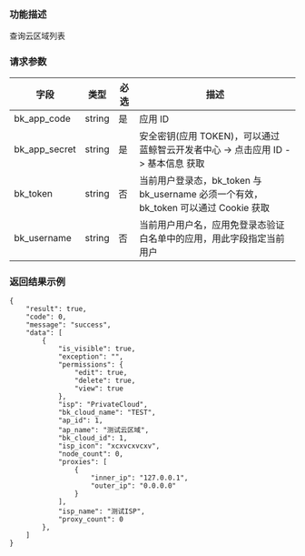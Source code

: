 ### 功能描述

查询云区域列表

### 请求参数

| 字段 | 类型 | 必选 |  描述 |
|-----------|------------|--------|------------|
| bk_app_code  |  string    | 是 | 应用 ID     |
| bk_app_secret|  string    | 是 | 安全密钥(应用 TOKEN)，可以通过 蓝鲸智云开发者中心 -&gt; 点击应用 ID -&gt; 基本信息 获取 |
| bk_token     |  string    | 否 | 当前用户登录态，bk_token 与 bk_username 必须一个有效，bk_token 可以通过 Cookie 获取 |
| bk_username  |  string    | 否 | 当前用户用户名，应用免登录态验证白名单中的应用，用此字段指定当前用户 |

### 返回结果示例
```plain
{
	"result": true,
	"code": 0,
    "message": "success",
    "data": [
		{
            "is_visible": true,
            "exception": "",
            "permissions": {
                "edit": true,
                "delete": true,
                "view": true
            },
            "isp": "PrivateCloud",
            "bk_cloud_name": "TEST",
            "ap_id": 1,
            "ap_name": "测试云区域",
            "bk_cloud_id": 1,
            "isp_icon": "xcxvcxvcxv",
            "node_count": 0,
            "proxies": [
                {
                    "inner_ip": "127.0.0.1",
                    "outer_ip": "0.0.0.0"
                }
			],
            "isp_name": "测试ISP",
            "proxy_count": 0
        },
	]
}
```
